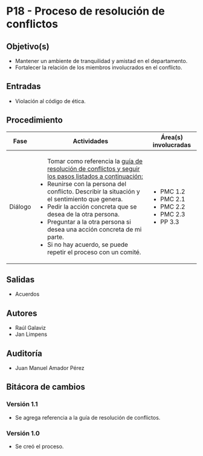 # P18 - Proceso de resolución de conflictos

## Objetivo(s)

- Mantener un ambiente de tranquilidad y amistad en el departamento.
- Fortalecer la relación de los miembros involucrados en el conflicto.

## Entradas

- Violación al código de ética.

## Procedimiento

<table>
  <thead>
    <th>Fase</th>
    <th>Actividades</th>
    <th>Área(s) involucradas</th>
  </thead>

  <tbody>
    <tr>
      <td>Diálogo</td>
      <td>
        <ul align="left">
        Tomar como referencia la <a href="https://taro-it.github.io/docs/guias/G13-guia-resolucion-conflictos">guía de resolución de conflictos y seguir los pasos listados a continuación:</a>
        <li>Reunirse con la persona del conflicto. Describir la situación y el sentimiento que genera.</li>
        <li>Pedir la acción concreta que se desea de la otra persona.</li>
        <li>Preguntar a la otra persona si desea una acción concreta de mi parte.</li>
        <li>Si no hay acuerdo, se puede repetir el proceso con un comité.</li>
        </ul>
      </td>
      <td>
        <ul>
          <li>PMC 1.2</li>
          <li>PMC 2.1</li>
          <li>PMC 2.2</li>
          <li>PMC 2.3</li>
          <li>PP 3.3</li>
        </ul>
      </td>
    </tr>
  </tbody>
</table>

## Salidas

- Acuerdos

## Autores

- Raúl Galaviz
- Jan Limpens

## Auditoría

- Juan Manuel Amador Pérez

## Bitácora de cambios

### Versión 1.1

- Se agrega referencia a la guía de resolución de conflictos.

### Versión 1.0

- Se creó el proceso.
